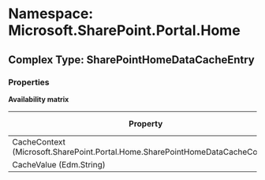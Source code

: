 # Namespace: Microsoft.SharePoint.Portal.Home

## Complex Type: SharePointHomeDataCacheEntry

### Properties

**Availability matrix**

Property | SPO | SP 2019 | SP 2016 | SP 2013
----------|-----|---------|---------|--------
CacheContext (Microsoft.SharePoint.Portal.Home.SharePointHomeDataCacheContext) | ✅ | ✅ | ❌ | ❌
CacheValue (Edm.String) | ✅ | ✅ | ❌ | ❌
